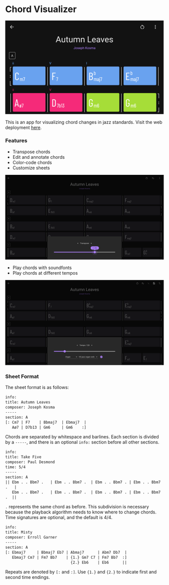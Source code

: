 # Chord Visualizer 

![colors](assets/demo/colors.png)

This is an app for visualizing chord changes in jazz standards. Visit the web deployment [here](https://leslieyip02.github.io/chords/).

### Features
- Transpose chords
- Edit and annotate chords
- Color-code chords
- Customize sheets

![transposing](assets/demo/transpose.png)

- Play chords with soundfonts
- Play chords at different tempos

![playback](assets/demo/playback.png)

### Sheet Format
The sheet format is as follows:

```
info:
title: Autumn Leaves
composer: Joseph Kosma
-----
section: A
[: Cm7 | F7    | Bbmaj7  | Ebmaj7  |
   Aø7 | D7b13 | Gm6     | Gm6    :]
```

Chords are separated by whitespace and barlines. Each section is divided by a `-----`, and there is an optional `info:` section before all other sections.

```
info:
title: Take Five
composer: Paul Desmond
time: 5/4
-----
section: A
|| Ebm . . Bbm7 .   | Ebm . . Bbm7 .  | Ebm . . Bbm7 . | Ebm . . Bbm7 .   |
   Ebm . . Bbm7 .   | Ebm . . Bbm7 .  | Ebm . . Bbm7 . | Ebm . . Bbm7 .  ||
```

`.` represents the same chord as before. This subdivision is necessary because the playback algorithm needs to know where to change chords. Time signatures are optional, and the default is 4/4.

```
info:
title: Misty
composer: Erroll Garner
-----
section: A
[: Ebmaj7     | Bbmaj7 Eb7 | Abmaj7      | Abm7 Db7  |
   Ebmaj7 Cm7 | Fm7 Bb7    | {1.} Gm7 C7 | Fm7 Bb7  :] 
                             {2.} Eb6    | Eb6      ||
```

Repeats are denoted by `[:` and `:]`. Use `{1.}` and `{2.}` to indicate first and second time endings.